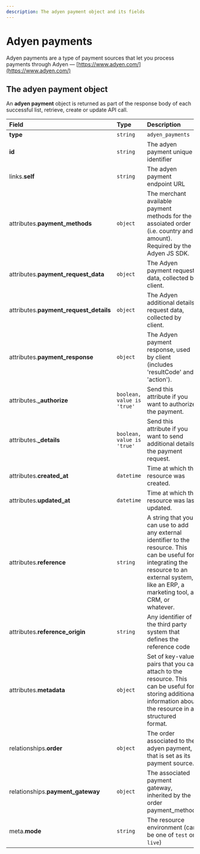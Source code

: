 ```yaml
---
description: The adyen payment object and its fields
---
```


# Adyen payments

Adyen payments are a type of payment sources that let you process payments through Adyen — [https://www.adyen.com/](https://www.adyen.com/)

## The adyen payment object

An **adyen payment** object is returned as part of the response body of each successful list, retrieve, create or update API call.

| Field | Type | Description |
| :--- | :--- | :--- |
| **type** | `string` | `adyen_payments` |
| **id** | `string` | The adyen payment unique identifier |
| links.**self** | `string` | The adyen payment endpoint URL |
| attributes.**payment\_methods** | `object` | The merchant available payment methods for the assoiated order \(i.e. country and amount\). Required by the Adyen JS SDK. |
| attributes.**payment\_request\_data** | `object` | The Adyen payment request data, collected by client. |
| attributes.**payment\_request\_details** | `object` | The Adyen additional details request data, collected by client. |
| attributes.**payment\_response** | `object` | The Adyen payment response, used by client \(includes 'resultCode' and 'action'\). |
| attributes.**\_authorize** | `boolean, value is 'true'` | Send this attribute if you want to authorize the payment. |
| attributes.**\_details** | `boolean, value is 'true'` | Send this attribute if you want to send additional details the payment request. |
| attributes.**created\_at** | `datetime` | Time at which the resource was created. |
| attributes.**updated\_at** | `datetime` | Time at which the resource was last updated. |
| attributes.**reference** | `string` | A string that you can use to add any external identifier to the resource. This can be useful for integrating the resource to an external system, like an ERP, a marketing tool, a CRM, or whatever. |
| attributes.**reference\_origin** | `string` | Any identifier of the third party system that defines the reference code |
| attributes.**metadata** | `object` | Set of key-value pairs that you can attach to the resource. This can be useful for storing additional information about the resource in a structured format. |
| relationships.**order** | `object` | The order associated to the adyen payment, that is set as its payment source. |
| relationships.**payment\_gateway** | `object` | The associated payment gateway, inherited by the order payment\_method. |
| meta.**mode** | `string` | The resource environment \(can be one of `test` or `live`\) |

